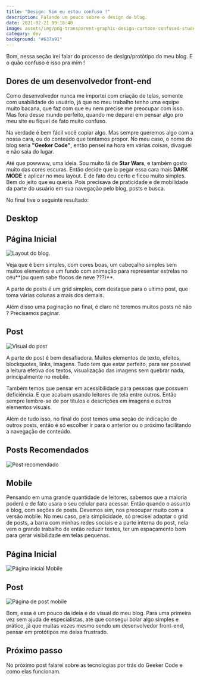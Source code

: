 ```yaml
---
title: "Design: Sim eu estou confuso !"
description: Falando um pouco sobre o design do blog.
date: 2021-02-21 09:18:40
image: assets/img/png-transparent-graphic-design-cartoon-confused-student-horse-purple-mammal.png
category: dev
background: "#637a91"
---
```

Bom, nessa seção irei falar do processo de design/protótipo do meu blog. E o quão confuso é isso pra mim !

## Dores de um desenvolvedor front-end

Como desenvolvedor nunca me importei com criação de telas, somente com usabilidade do usuário, já que no meu trabalho tenho uma equipe muito bacana, que faz com que eu nem precise me preocupar com isso. Mas fora desse mundo perfeito, quando me deparei em pensar algo pro meu site eu fiquei de fato muito confuso.

Na verdade é bem fácil você copiar algo. Mas sempre queremos algo com a nossa cara, ou do conteúdo que tentamos propor. No meu caso, o nome do blog seria **"Geeker Code"**, então pensei na hora em várias coisas, divaguei e não saia do lugar.

Até que powwww, uma ideia. Sou muito fã de **Star Wars**, e também gosto muito das cores escuras. Então decide que ia pegar essa cara mais **DARK MODE** e aplicar no meu layout. E de fato deu certo e ficou muito simples. Bem do jeito que eu queria. Pois precisava de praticidade e de mobilidade da parte do usuário em sua navegação pelo blog, posts e busca.

No final tive o seguinte resultado:

## Desktop

## **Página Inicial**

![Layout do blog.](/assets/img/visual-01.png "Primeiro layout desktop do blog.")

Veja que é bem simples, com cores boas, um cabeçalho simples sem muitos elementos e um fundo com animação para representar estrelas no céu**(ou quem sabe flocos de neve ???)**.

A parte de posts é um grid simples, com destaque para o ultimo post, que toma várias colunas a mais dos demais.

Além disso uma paginação no final, é claro né teremos muitos posts né não ? Precisamos paginar.

## Post

![Visual do post](/assets/img/post-01.png "Primeiro visual da página de post.")

A parte do post é bem desafiadora. Muitos elementos de texto, efeitos, blockquotes, links, imagens. Tudo tem que estar perfeito, para ser possível a leitura efetiva dos textos, visualização das imagens sem quebrar nada, principalmente no mobile.

Também temos que pensar em acessibilidade para pessoas que possuem deficiência. E que acabam usando leitores de tela entre outros. Então sempre lembre-se de por títulos e descrições em imagens e outros elementos visuais.

Além de tudo isso, no final do post temos uma seção de indicação de outros posts, então é só escolher ir para o anterior ou o próximo facilitando a navegação de conteúdo.

## Posts Recomendados

![Post recomendado](assets/img/post-recomendado-01.png "Visual do post recomendado no blog")

## Mobile

Pensando em uma grande quantidade de leitores, sabemos que a maioria poderá e de fato usara o seu celular para acessar. Então quando o assunto é blog, com seções de posts. Devemos sim, nos preocupar muito com a versão mobile. No meu caso, pela simplicidade, só precisei adaptar o grid de posts, a barra com minhas redes sociais e a parte interna do post, nela vem o grande trabalho de então reduzir textos, ter um espaçamento bom para gerar visibilidade em telas pequenas. 

## Página Inicial

![Página inicial Mobile](/assets/img/visual-01-mobile.png "Primeira versão da página inicial no mobile")

## Post

![Página de post mobile](/assets/img/post-02.png "Primeira versão da pagina de post no mobile")

Bom, essa é um pouco da ideia e do visual do meu blog. Para uma primeira vez sem ajuda de especialistas, até que consegui bolar algo simples e prático, já que muitas vezes mesmo sendo um desenvolvedor front-end, pensar em protótipos me deixa frustrado.

## Próximo passo

No próximo post falarei sobre as tecnologias por trás do Geeker Code e como elas funcionam.